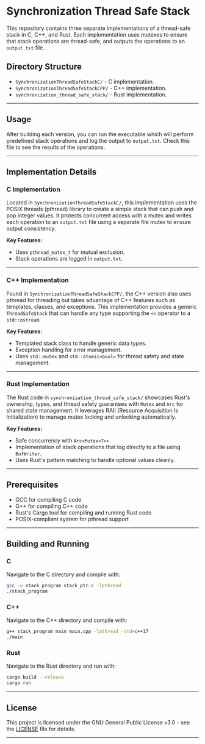 # Synchronization Thread Safe Stack

This repository contains three separate implementations of a thread-safe stack in C, C++, and Rust. Each implementation uses mutexes to ensure that stack operations are thread-safe, and outputs the operations to an `output.txt` file.

## Directory Structure

- `SynchronizationThreadSafeStackC/` - C implementation.
- `SynchronizationThreadSafeStackCPP/` - C++ implementation.
- `synchronization_thread_safe_stack/` - Rust implementation.

---

## Usage

After building each version, you can run the executable which will perform predefined stack operations and log the output to `output.txt`. Check this file to see the results of the operations.


---

## Implementation Details

### C Implementation

Located in `SynchronizationThreadSafeStackC/`, this implementation uses the POSIX threads (pthread) library to create a simple stack that can push and pop integer values. It protects concurrent access with a mutex and writes each operation to an `output.txt` file using a separate file mutex to ensure output consistency.

**Key Features:**
- Uses `pthread_mutex_t` for mutual exclusion.
- Stack operations are logged in `output.txt`.

---

### C++ Implementation

Found in `SynchronizationThreadSafeStackCPP/`, the C++ version also uses pthread for threading but takes advantage of C++ features such as templates, classes, and exceptions. This implementation provides a generic `ThreadSafeStack` that can handle any type supporting the `<<` operator to a `std::ostream`.

**Key Features:**
- Templated stack class to handle generic data types.
- Exception handling for error management.
- Uses `std::mutex` and `std::atomic<bool>` for thread safety and state management.

---

### Rust Implementation

The Rust code in `synchronization_thread_safe_stack/` showcases Rust's ownership, types, and thread safety guarantees with `Mutex` and `Arc` for shared state management. It leverages RAII (Resource Acquisition Is Initialization) to manage mutex locking and unlocking automatically.

**Key Features:**
- Safe concurrency with `Arc<Mutex<T>>`.
- Implementation of stack operations that log directly to a file using `BufWriter`.
- Uses Rust's pattern matching to handle optional values cleanly.

---

## Prerequisites

- GCC for compiling C code
- G++ for compiling C++ code
- Rust's Cargo tool for compiling and running Rust code
- POSIX-compliant system for pthread support

---

## Building and Running

### C

Navigate to the C directory and compile with:
```bash
gcc -o stack_program stack_ptr.c -lpthread
./stack_program
```

### C++
Navigate to the C++ directory and compile with:
```bash
g++ stack_program main main.cpp -lpthread -std=c++17
./main
```

### Rust
Navigate to the Rust directory and run with:
```bash
cargo build --release
cargo run
```
---

## License

This project is licensed under the GNU General Public License v3.0 - see the [LICENSE](LICENSE) file for details.

---
